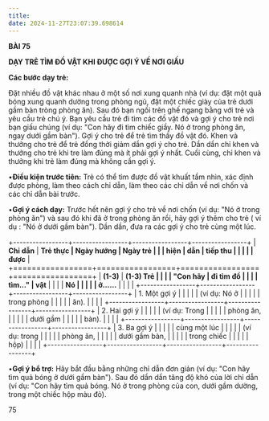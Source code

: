 ```yaml
---
title: 
date: 2024-11-27T23:07:39.698614
---
```

**BÀI 75**

**DẠY TRẺ TÌM ĐỒ VẬT KHI ĐƯỢC GỢI Ý VỀ NƠI GIẤU**

**Các bước dạy trẻ:**

Đặt nhiều đồ vật khác nhau ở một số nơi xung quanh nhà (ví dụ: đặt một
quả bóng xung quanh dường trong phòng ngủ, đặt một chiếc giày của trẻ
dưới gầm bàn tròng phòng ăn). Sau đó bạn ngồi trên ghế ngang bằng với
trẻ và yêu cầu trẻ chú ý. Bạn yêu cầu trẻ đi tìm các đồ vật đó và gợi
ý cho trẻ nơi bạn giấu chúng (ví dụ: "Con hãy đi tìm chiếc giầy. Nó ở
trong phòng ăn, ngay dưới gầm bàn"). Gợi ý cho trẻ để trẻ tìm thấy đồ
vật đó. Khen và thưởng cho trẻ để trẻ đồng thời giảm dần gợi ý cho
trẻ. Dần dần chỉ khen và thưởng cho trẻ khi tre làm đúng mà ít phải
gợi ý nhất. Cuối cùng, chỉ khen và thưởng khi trẻ làm đúng mà không
cần gợi ý.

•**Điều kiện trước tiên:** Trẻ có thể tìm được đồ vật khuất tầm nhìn,
xác định được phòng, làm theo cách chỉ dẫn, làm theo các chỉ dẫn về
nơi chốn và các chỉ dẫn bài trước.

•**Gợi ý cách dạy:** Trước hết nên gợi ý cho trẻ về nơi chốn (ví dụ:
"Nó ở trong phòng ăn") và sau đó khi đã ở trong phòng ăn rồi, hãy gợi
ý thêm cho trẻ ( ví dụ : "Nó ở dưới gầm bàn"). Dần dần, đưa ra các gợi
ý cho trẻ cùng một lúc.

+-----------------+-----------------+-----------------+-----------------+
| **Chỉ dẫn**     | **Trẻ thực      | **Ngày hướng    | **Ngày trẻ    |
|                 | hiện**          | dẫn**           | tiếp thu      |
|                 |                 |                 | được**        |
+=================+=================+=================+=================+
| **(1-3)**     | **(1-3) Trẻ   |                 |                 |
| "**Con hãy    | đi tìm đồ     |                 |                 |
| tìm..."**   | vật**         |                 |                 |
| **Nó          |                 |                 |                 |
| ở......**     |                 |                 |                 |
+-----------------+-----------------+-----------------+-----------------+
| 1. Một gợi ý |                 |                 |                 |
| (ví dụ: Nó ở  |                 |                 |                 |
| trong phòng   |                 |                 |                 |
| ăn).          |                 |                 |                 |
+-----------------+-----------------+-----------------+-----------------+
| 2. Hai gợi ý |                 |                 |                 |
| (ví dụ: Trong |                 |                 |                 |
| phòng ăn,     |                 |                 |                 |
| dưới gầm      |                 |                 |                 |
| bàn).         |                 |                 |                 |
+-----------------+-----------------+-----------------+-----------------+
| 3. Ba gợi ý  |                 |                 |                 |
| cùng một lúc  |                 |                 |                 |
| (ví dụ: trong |                 |                 |                 |
| phòng ăn,     |                 |                 |                 |
| dưới gầm bàn, |                 |                 |                 |
| trong chiếc   |                 |                 |                 |
| hộp)          |                 |                 |                 |
+-----------------+-----------------+-----------------+-----------------+

•**Gợi ý bổ trợ:** Hãy bắt đầu bằng những chỉ dẫn đơn giản (ví dụ:
"Con hãy tìm quả bóng ở dưới gầm bàn"). Sau đó dần dần tăng độ khó của
lời chỉ dẫn (ví dụ: "Con hãy tìm quả bóng. Nó ở trong phòng của con,
dưới gầm dường, trong một chiếc hộp màu đỏ).

75

